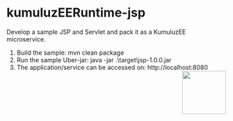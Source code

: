 # kumuluzEERuntime-jsp

Develop a sample JSP and Servlet and pack it as a KumuluzEE microservice.

1. Build the sample: mvn clean package
2. Run the sample Uber-jar: java -jar .\target\jsp-1.0.0.jar
3. The application/service can be accessed on: http://localhost:8080
<a href="https://foojay.io/works-with-openjdk"><img align="right" src="https://github.com/foojayio/badges/raw/main/works_with_openjdk/Works-with-OpenJDK.png" width="100"></a>

